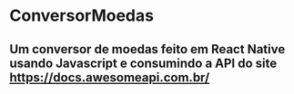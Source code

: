# ConversorMoedas
## Um conversor de moedas feito em React Native usando Javascript e consumindo a API do site https://docs.awesomeapi.com.br/
